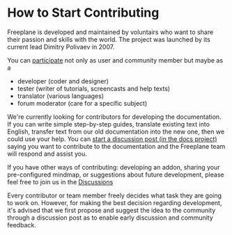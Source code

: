 # How to Start Contributing

Freeplane is developed and maintained by voluntairs who want to share their passion and skills with the world. The project was launched by its current lead Dimitry Polivaev in 2007.

You can [participate](../coding/How_to_build_Freeplane.html) not only as user and community member but maybe as a

* developer (coder and designer)
* tester (writer of tutorials, screencasts and help texts)
* translator (various languages)
* forum moderator (care for a specific subject)

We're currently looking for contributors for developing the documentation.
If you can write simple step-by-step guides, translate existing text into English, transfer text from our old documentation into the new one, then we could use your help.
You can [start a discussion post (in the docs project)](https://github.com/freeplane/docs/discussions/new) saying you want to contribute to the documentation and the Freeplane team will respond and assist you.

If you have other ways of contributing: developing an addon, sharing your pre-configured mindmap, or suggestions about future development, please feel free to join us in the [Discussions](https://github.com/freeplane/freeplane/discussions)

Every contributor or team member freely decides what task they are going to work on.
However, for making the best decision regarding development, it's advised that we first propose and suggest the idea to the community through a discussion post as to enable early discussion and community feedback.
